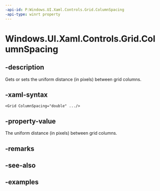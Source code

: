 ```yaml
---
-api-id: P:Windows.UI.Xaml.Controls.Grid.ColumnSpacing
-api-type: winrt property
---
```


<!-- Property syntax.
public double ColumnSpacing { get;  set; }
-->

# Windows.UI.Xaml.Controls.Grid.ColumnSpacing

## -description

Gets or sets the uniform distance (in pixels) between grid columns.



## -xaml-syntax

```xaml
<Grid ColumnSpacing="double" .../>
```

## -property-value

The uniform distance (in pixels) between grid columns.

## -remarks

## -see-also

## -examples

